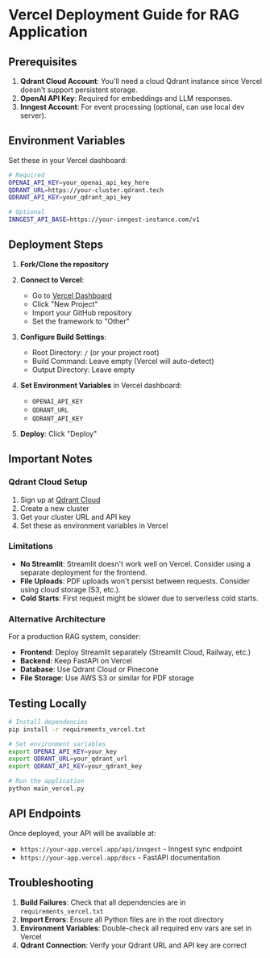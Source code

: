 # Vercel Deployment Guide for RAG Application

## Prerequisites

1. **Qdrant Cloud Account**: You'll need a cloud Qdrant instance since Vercel doesn't support persistent storage.
2. **OpenAI API Key**: Required for embeddings and LLM responses.
3. **Inngest Account**: For event processing (optional, can use local dev server).

## Environment Variables

Set these in your Vercel dashboard:

```bash
# Required
OPENAI_API_KEY=your_openai_api_key_here
QDRANT_URL=https://your-cluster.qdrant.tech
QDRANT_API_KEY=your_qdrant_api_key

# Optional
INNGEST_API_BASE=https://your-inngest-instance.com/v1
```

## Deployment Steps

1. **Fork/Clone the repository**
2. **Connect to Vercel**:
   - Go to [Vercel Dashboard](https://vercel.com/dashboard)
   - Click "New Project"
   - Import your GitHub repository
   - Set the framework to "Other"

3. **Configure Build Settings**:
   - Root Directory: `/` (or your project root)
   - Build Command: Leave empty (Vercel will auto-detect)
   - Output Directory: Leave empty

4. **Set Environment Variables** in Vercel dashboard:
   - `OPENAI_API_KEY`
   - `QDRANT_URL` 
   - `QDRANT_API_KEY`

5. **Deploy**: Click "Deploy"

## Important Notes

### Qdrant Cloud Setup
1. Sign up at [Qdrant Cloud](https://cloud.qdrant.io/)
2. Create a new cluster
3. Get your cluster URL and API key
4. Set these as environment variables in Vercel

### Limitations
- **No Streamlit**: Streamlit doesn't work well on Vercel. Consider using a separate deployment for the frontend.
- **File Uploads**: PDF uploads won't persist between requests. Consider using cloud storage (S3, etc.).
- **Cold Starts**: First request might be slower due to serverless cold starts.

### Alternative Architecture
For a production RAG system, consider:
- **Frontend**: Deploy Streamlit separately (Streamlit Cloud, Railway, etc.)
- **Backend**: Keep FastAPI on Vercel
- **Database**: Use Qdrant Cloud or Pinecone
- **File Storage**: Use AWS S3 or similar for PDF storage

## Testing Locally

```bash
# Install dependencies
pip install -r requirements_vercel.txt

# Set environment variables
export OPENAI_API_KEY=your_key
export QDRANT_URL=your_qdrant_url
export QDRANT_API_KEY=your_qdrant_key

# Run the application
python main_vercel.py
```

## API Endpoints

Once deployed, your API will be available at:
- `https://your-app.vercel.app/api/inngest` - Inngest sync endpoint
- `https://your-app.vercel.app/docs` - FastAPI documentation

## Troubleshooting

1. **Build Failures**: Check that all dependencies are in `requirements_vercel.txt`
2. **Import Errors**: Ensure all Python files are in the root directory
3. **Environment Variables**: Double-check all required env vars are set in Vercel
4. **Qdrant Connection**: Verify your Qdrant URL and API key are correct
